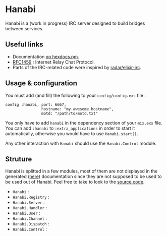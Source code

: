 # Hanabi

Hanabi is a (work in progress) IRC server designed to build bridges between
services.

## Useful links

  * Documentation [on hexdocs.pm](https://hexdocs.pm/hanabi/readme.html).
  * [RFC1459](https://tools.ietf.org/html/rfc1459) : Internet Relay Chat
  Protocol.
  * Parts of the IRC-related code were inspired by
[radar/elixir-irc](https://github.com/radar/elixir-irc).

## Usage & configuration

You must add (and fill) the following to your `config/config.exs` file :

```
config :hanabi, port: 6667,
                hostname: "my.awesome.hostname",
                motd: "/path/to/motd.txt"
```

You only have to add `hanabi` in the dependency section of your `mix.exs` file.
You can add `:hanabi` to `:extra_applications` in order to start it automatically,
otherwise you would have to use `Hanabi.start()`.

Any other interaction with `Hanabi` should use the `Hanabi.Control` module.

## Struture

Hanabi is splitted in a few modules, most of them are not displayed in the
generated ([here](https://hexdocs.pm/hanabi/readme.html)) documentation since they are not supposed
to be used to be used out of Hanabi. Feel free to take to look to the [source
code](https://github.com/Fnux/hanabi).

  * `Hanabi` :
  * `Hanabi.Registry` :
  * `Hanabi.Server` :
  * `Hanabi.Handler` :
  * `Hanabi.User` :
  * `Hanabi.Channel` :
  * `Hanabi.Dispatch` :
  * `Hanabi.Control` :
